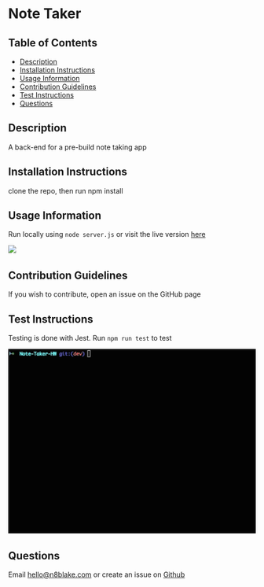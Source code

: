 # Note Taker

## Table of Contents
* [Description](#description)
* [Installation Instructions](#installation-instructions)
* [Usage Information](#usage-information)
* [Contribution Guidelines](#contribution-guidelines)
* [Test Instructions](#test-instructions)
* [Questions](#questions)

## Description
A back-end for a pre-build note taking app

## Installation Instructions
clone the repo, then run npm install

## Usage Information
Run locally using ```node server.js``` or visit the live version [here](https://dashboard.heroku.com/apps/polar-hollows-29717)

<img src="demos/notes_demo.gif" />

## Contribution Guidelines
If you wish to contribute, open an issue on the GitHub page

## Test Instructions
Testing is done with Jest. Run ```npm run test``` to test

<img src="demos/tests_demo.gif" />	

## Questions
Email [hello@n8blake.com](mailto:hello@n8blake.com)
or create an issue on [Github](https://github.com/n8blake)  